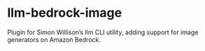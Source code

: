 # llm-bedrock-image
Plugin for Simon Willison’s llm CLI utility, adding support for image generators on Amazon Bedrock.
